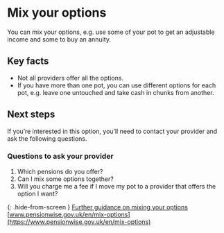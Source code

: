# Mix your options

You can mix your options, e.g. use some of your pot to get an adjustable income and some to buy an annuity.

## Key facts

* Not all providers offer all the options.
* If you have more than one pot, you can use different options for each pot, e.g. leave one untouched and take cash in chunks from another.

## Next steps

If you’re interested in this option, you’ll need to contact your provider and ask the following questions.

### Questions to ask your provider

1. Which pensions do you offer?
2. Can I mix some options together?
3. Will you charge me a fee if I move my pot to a provider that offers the option I want?

{: .hide-from-screen }
[Further guidance on mixing your options](https://www.pensionwise.gov.uk/en/mix-options)<br>
[www.pensionwise.gov.uk/en/mix-options](https://www.pensionwise.gov.uk/en/mix-options)
